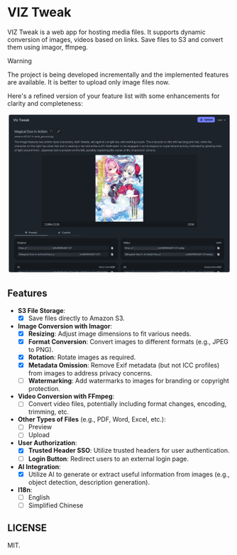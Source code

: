 # VIZ Tweak

VIZ Tweak is a web app for hosting media files. It supports dynamic conversion of images, videos based on links. Save files to S3 and convert them using imagor, ffmpeg.

> [!WARNING]
> The project is being developed incrementally and the implemented features are available.
> It is better to upload only image files now.

Here's a refined version of your feature list with some enhancements for clarity and completeness:

![screenshots](./doc/screenshot.png)

## Features

- **S3 File Storage**:
  - [x] Save files directly to Amazon S3.

- **Image Conversion with Imagor**:
  - [x] **Resizing**: Adjust image dimensions to fit various needs.
  - [x] **Format Conversion**: Convert images to different formats (e.g., JPEG to PNG).
  - [x] **Rotation**: Rotate images as required.
  - [x] **Metadata Omission**: Remove Exif metadata (but not ICC profiles) from images to address privacy concerns.
  - [ ] **Watermarking**: Add watermarks to images for branding or copyright protection.

- **Video Conversion with FFmpeg**:
  - [ ] Convert video files, potentially including format changes, encoding, trimming, etc.

- **Other Types of Files** (e.g., PDF, Word, Excel, etc.):
  - [ ] Preview
  - [ ] Upload

- **User Authorization**:
  - [x] **Trusted Header SSO**: Utilize trusted headers for user authentication.
  - [ ] **Login Button**: Redirect users to an external login page.

- **AI Integration**:
  - [x] Utilize AI to generate or extract useful information from images (e.g., object detection, description generation).

- **I18n**:
  - [ ] English
  - [ ] Simplified Chinese

## LICENSE

MIT.
